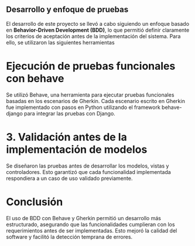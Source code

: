 ## Desarrollo y enfoque de pruebas  

El desarrollo de este proyecto se llevó a cabo siguiendo un enfoque basado en **Behavior-Driven Development (BDD)**, lo que permitió definir claramente los criterios de aceptación antes de la implementación del sistema. Para ello, se utilizaron las siguientes herramientas

# Ejecución de pruebas funcionales con behave
Se utilizó Behave, una herramienta para ejecutar pruebas funcionales basadas en los escenarios de Gherkin.
Cada escenario escrito en Gherkin fue implementado con pasos en Python utilizando el framework behave-django para integrar las pruebas con Django.


# 3. Validación antes de la implementación de modelos
Se diseñaron las pruebas antes de desarrollar los modelos, vistas y controladores.
Esto garantizó que cada funcionalidad implementada respondiera a un caso de uso validado previamente.

# Conclusión
El uso de BDD con Behave y Gherkin permitió un desarrollo más estructurado, asegurando que las funcionalidades cumplieran con los requerimientos antes de ser implementadas. Esto mejoró la calidad del software y facilitó la detección temprana de errores.
